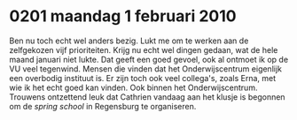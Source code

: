 # 0201 maandag 1 februari 2010
Ben nu toch echt wel anders bezig. Lukt me om te werken aan de zelfgekozen vijf prioriteiten. Krijg nu echt wel dingen gedaan, wat de hele maand januari niet lukte. Dat geeft een goed gevoel, ook al ontmoet ik op de VU veel tegenwind. Mensen die vinden dat het Onderwijscentrum eigenlijk een overbodig instituut is. Er zijn toch ook veel collega's, zoals Erna, met wie ik het echt goed kan vinden. Ook binnen het Onderwijscentrum. Trouwens ontzettend leuk dat Cathrien vandaag aan het klusje is begonnen om de _spring school_ in Regensburg te organiseren.